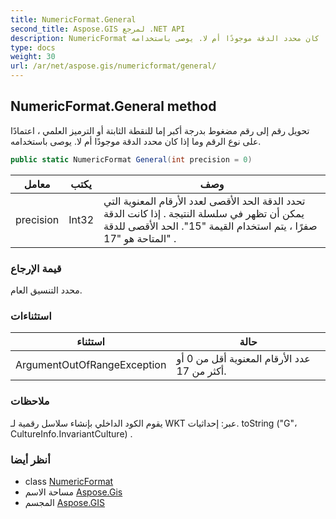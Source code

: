 ```yaml
---
title: NumericFormat.General
second_title: Aspose.GIS لمرجع .NET API
description: NumericFormat طريقة. تحويل رقم إلى رقم مضغوط بدرجة أكبر إما للنقطة الثابتة أو الترميز العلمي  اعتمادًا على نوع الرقم وما إذا كان محدد الدقة موجودًا أم لا. يوصى باستخدامه.
type: docs
weight: 30
url: /ar/net/aspose.gis/numericformat/general/
---
```

## NumericFormat.General method

تحويل رقم إلى رقم مضغوط بدرجة أكبر إما للنقطة الثابتة أو الترميز العلمي ، اعتمادًا على نوع الرقم وما إذا كان محدد الدقة موجودًا أم لا. يوصى باستخدامه.

```csharp
public static NumericFormat General(int precision = 0)
```

| معامل | يكتب | وصف |
| --- | --- | --- |
| precision | Int32 | تحدد الدقة الحد الأقصى لعدد الأرقام المعنوية التي يمكن أن تظهر في سلسلة النتيجة . إذا كانت الدقة صفرًا ، يتم استخدام القيمة "15". الحد الأقصى للدقة المتاحة هو "17" . |

### قيمة الإرجاع

محدد التنسيق العام.

### استثناءات

| استثناء | حالة |
| --- | --- |
| ArgumentOutOfRangeException | عدد الأرقام المعنوية أقل من 0 أو أكثر من 17. |

### ملاحظات

يقوم الكود الداخلي بإنشاء سلاسل رقمية لـ WKT عبر: إحداثيات. toString ("G"، CultureInfo.InvariantCulture) .

### أنظر أيضا

* class [NumericFormat](../)
* مساحة الاسم [Aspose.Gis](../../numericformat/)
* المجسم [Aspose.GIS](../../../)


